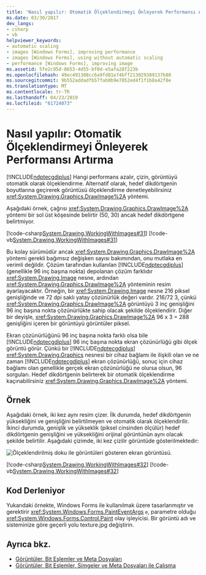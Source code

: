 ```yaml
---
title: 'Nasıl yapılır: Otomatik Ölçeklendirmeyi Önleyerek Performansı Artırma'
ms.date: 03/30/2017
dev_langs:
- csharp
- vb
helpviewer_keywords:
- automatic scaling
- images [Windows Forms], improving performance
- images [Windows Forms], using without automatic scaling
- performance [Windows Forms], improving image
ms.assetid: 5fe2c95d-8653-4d55-bf0d-e5afa28f223b
ms.openlocfilehash: 49ec491308cc6a9fd81e74bff213029389137b88
ms.sourcegitcommit: 9b552addadfb57fab0b9e7852ed4f1f1b8a42f8e
ms.translationtype: MT
ms.contentlocale: tr-TR
ms.lasthandoff: 04/23/2019
ms.locfileid: "61724073"
---
```

# <a name="how-to-improve-performance-by-avoiding-automatic-scaling"></a>Nasıl yapılır: Otomatik Ölçeklendirmeyi Önleyerek Performansı Artırma
[!INCLUDE[ndptecgdiplus](../../../../includes/ndptecgdiplus-md.md)] Hangi performans azalır, çizin, görüntüyü otomatik olarak ölçeklendirme. Alternatif olarak, hedef dikdörtgenin boyutlarına geçirerek görüntüsü ölçeklendirme denetleyebilirsiniz <xref:System.Drawing.Graphics.DrawImage%2A> yöntemi.  
  
 Aşağıdaki örnek, çağrısı <xref:System.Drawing.Graphics.DrawImage%2A> yöntemi bir sol üst köşesinde belirtir (50, 30) ancak hedef dikdörtgene belirtmiyor.  
  
 [!code-csharp[System.Drawing.WorkingWithImages#31](~/samples/snippets/csharp/VS_Snippets_Winforms/System.Drawing.WorkingWithImages/CS/Class1.cs#31)]
 [!code-vb[System.Drawing.WorkingWithImages#31](~/samples/snippets/visualbasic/VS_Snippets_Winforms/System.Drawing.WorkingWithImages/VB/Class1.vb#31)]  
  
 Bu kolay sürümüdür ancak <xref:System.Drawing.Graphics.DrawImage%2A> yöntemi gerekli bağımsız değişken sayısı bakımından, onu mutlaka en verimli değildir. Çözüm tarafından kullanılan [!INCLUDE[ndptecgdiplus](../../../../includes/ndptecgdiplus-md.md)] (genellikle 96 inç başına nokta) depolanan çözüm farklıdır <xref:System.Drawing.Image> nesne, ardından <xref:System.Drawing.Graphics.DrawImage%2A> yönteminin resim ayarlayacaktır. Örneğin, bir <xref:System.Drawing.Image> nesne 216 piksel genişliğinde ve 72 dpi saklı yatay çözünürlük değeri vardır. 216/72 3, çünkü <xref:System.Drawing.Graphics.DrawImage%2A> görüntüyü 3 inç genişliğini 96 inç başına nokta çözünürlükte sahip olacak şekilde ölçeklendirir. Diğer bir deyişle, <xref:System.Drawing.Graphics.DrawImage%2A> 96 x 3 = 288 genişliğini içeren bir görüntüyü görüntüler piksel.  
  
 Ekran çözünürlüğünü 96 inç başına nokta farklı olsa bile [!INCLUDE[ndptecgdiplus](../../../../includes/ndptecgdiplus-md.md)] 96 inç başına nokta ekran çözünürlüğü gibi ölçek görüntü görür. Çünkü bir [!INCLUDE[ndptecgdiplus](../../../../includes/ndptecgdiplus-md.md)] <xref:System.Drawing.Graphics> nesnesi bir cihaz bağlamı ile ilişkili olan ve ne zaman [!INCLUDE[ndptecgdiplus](../../../../includes/ndptecgdiplus-md.md)] ekran çözünürlüğü, sonuç için cihaz bağlamı olan genellikle gerçek ekran çözünürlüğü ne olursa olsun, 96 sorguları. Hedef dikdörtgenin belirterek bir otomatik ölçeklendirme kaçınabilirsiniz <xref:System.Drawing.Graphics.DrawImage%2A> yöntemi.  
  
## <a name="example"></a>Örnek  
 Aşağıdaki örnek, iki kez aynı resim çizer. İlk durumda, hedef dikdörtgenin yüksekliğini ve genişliğini belirtilmeyen ve otomatik olarak ölçeklendirilir. İkinci durumda, genişlik ve yükseklik (piksel cinsinden ölçülür) hedef dikdörtgenin genişliğini ve yüksekliğini orijinal görüntünün aynı olacak şekilde belirtilir. Aşağıdaki çizimde, iki kez çizilir görüntüde gösterilmektedir:  
  
 ![Ölçeklendirilmiş doku ile görüntüleri gösteren ekran görüntüsü.](./media/how-to-improve-performance-by-avoiding-automatic-scaling/two-scaled-texture-images.png)  
  
 [!code-csharp[System.Drawing.WorkingWithImages#32](~/samples/snippets/csharp/VS_Snippets_Winforms/System.Drawing.WorkingWithImages/CS/Class1.cs#32)]
 [!code-vb[System.Drawing.WorkingWithImages#32](~/samples/snippets/visualbasic/VS_Snippets_Winforms/System.Drawing.WorkingWithImages/VB/Class1.vb#32)]  
  
## <a name="compiling-the-code"></a>Kod Derleniyor  
 Yukarıdaki örnekte, Windows Forms ile kullanılmak üzere tasarlanmıştır ve gerektirir <xref:System.Windows.Forms.PaintEventArgs> `e`, parametre olduğu <xref:System.Windows.Forms.Control.Paint> olay işleyicisi. Bir görüntü adı ve sisteminize göre geçerli yolu texture.jpg değiştirin.  
  
## <a name="see-also"></a>Ayrıca bkz.

- [Görüntüler, Bit Eşlemler ve Meta Dosyaları](images-bitmaps-and-metafiles.md)
- [Görüntüler, Bit Eşlemler, Simgeler ve Meta Dosyaları ile Çalışma](working-with-images-bitmaps-icons-and-metafiles.md)
